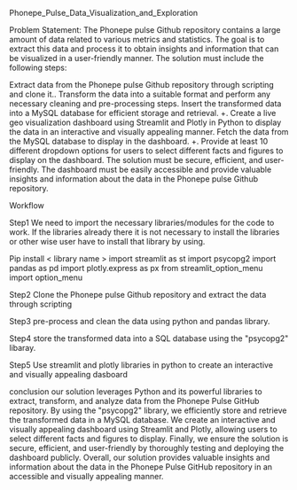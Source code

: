 Phonepe_Pulse_Data_Visualization_and_Exploration

Problem Statement:
The Phonepe pulse Github repository contains a large amount of data related to various metrics and statistics. The goal is to extract this data and process it to obtain insights and information that can be visualized in a user-friendly manner. The solution must include the following steps:

Extract data from the Phonepe pulse Github repository through scripting and clone it..
Transform the data into a suitable format and perform any necessary cleaning and pre-processing steps.
Insert the transformed data into a MySQL database for efficient storage and retrieval. +. Create a live geo visualization dashboard using Streamlit and Plotly in Python to display the data in an interactive and visually appealing manner.
Fetch the data from the MySQL database to display in the dashboard. +. Provide at least 10 different dropdown options for users to select different facts and figures to display on the dashboard. The solution must be secure, efficient, and user-friendly. The dashboard must be easily accessible and provide valuable insights and information about the data in the Phonepe pulse Github repository.

Workflow

Step1
We need to import the necessary libraries/modules for the code to work. If the libraries already there it is not necessary to install the libraries or other wise user have to install that library by using.

Pip install < library name >
import streamlit as st
import psycopg2
import pandas as pd
import plotly.express as px
from streamlit_option_menu import option_menu

Step2
Clone the Phonepe pulse Github repository and extract the data through scripting

Step3
pre-process and clean the data using python and pandas library.

Step4
store the transformed data into a SQL database using the "psycopg2" libaray.

Step5
Use streamlit and plotly libraries in python to create an interactive and visually appealing dasboard

conclusion
our solution leverages Python and its powerful libraries to extract, transform, and analyze data from the Phonepe Pulse GitHub repository.
By using the "psycopg2" library, we efficiently store and retrieve the transformed data in a MySQL database.
We create an interactive and visually appealing dashboard using Streamlit and Plotly, allowing users to select different facts and figures to display.
Finally, we ensure the solution is secure, efficient, and user-friendly by thoroughly testing and deploying the dashboard publicly.
Overall, our solution provides valuable insights and information about the data in the Phonepe Pulse GitHub repository in an accessible and visually appealing manner.
